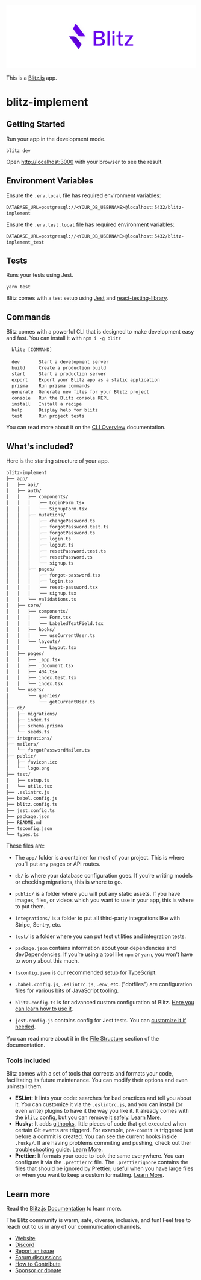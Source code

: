 [![Blitz.js](https://raw.githubusercontent.com/blitz-js/art/master/github-cover-photo.png)](https://blitzjs.com)

This is a [Blitz.js](https://github.com/blitz-js/blitz) app.

# **blitz-implement**

## Getting Started

Run your app in the development mode.

```
blitz dev
```

Open [http://localhost:3000](http://localhost:3000) with your browser to see the result.

## Environment Variables

Ensure the `.env.local` file has required environment variables:

```
DATABASE_URL=postgresql://<YOUR_DB_USERNAME>@localhost:5432/blitz-implement
```

Ensure the `.env.test.local` file has required environment variables:

```
DATABASE_URL=postgresql://<YOUR_DB_USERNAME>@localhost:5432/blitz-implement_test
```

## Tests

Runs your tests using Jest.

```
yarn test
```

Blitz comes with a test setup using [Jest](https://jestjs.io/) and [react-testing-library](https://testing-library.com/).

## Commands

Blitz comes with a powerful CLI that is designed to make development easy and fast. You can install it with `npm i -g blitz`

```
  blitz [COMMAND]

  dev       Start a development server
  build     Create a production build
  start     Start a production server
  export    Export your Blitz app as a static application
  prisma    Run prisma commands
  generate  Generate new files for your Blitz project
  console   Run the Blitz console REPL
  install   Install a recipe
  help      Display help for blitz
  test      Run project tests
```

You can read more about it on the [CLI Overview](https://blitzjs.com/docs/cli-overview) documentation.

## What's included?

Here is the starting structure of your app.

```
blitz-implement
├── app/
│   ├── api/
│   ├── auth/
│   │   ├── components/
│   │   │   ├── LoginForm.tsx
│   │   │   └── SignupForm.tsx
│   │   ├── mutations/
│   │   │   ├── changePassword.ts
│   │   │   ├── forgotPassword.test.ts
│   │   │   ├── forgotPassword.ts
│   │   │   ├── login.ts
│   │   │   ├── logout.ts
│   │   │   ├── resetPassword.test.ts
│   │   │   ├── resetPassword.ts
│   │   │   └── signup.ts
│   │   ├── pages/
│   │   │   ├── forgot-password.tsx
│   │   │   ├── login.tsx
│   │   │   ├── reset-password.tsx
│   │   │   └── signup.tsx
│   │   └── validations.ts
│   ├── core/
│   │   ├── components/
│   │   │   ├── Form.tsx
│   │   │   └── LabeledTextField.tsx
│   │   ├── hooks/
│   │   │   └── useCurrentUser.ts
│   │   └── layouts/
│   │       └── Layout.tsx
│   ├── pages/
│   │   ├── _app.tsx
│   │   ├── _document.tsx
│   │   ├── 404.tsx
│   │   ├── index.test.tsx
│   │   └── index.tsx
│   └── users/
│       └── queries/
│           └── getCurrentUser.ts
├── db/
│   ├── migrations/
│   ├── index.ts
│   ├── schema.prisma
│   └── seeds.ts
├── integrations/
├── mailers/
│   └── forgotPasswordMailer.ts
├── public/
│   ├── favicon.ico
│   └── logo.png
├── test/
│   ├── setup.ts
│   └── utils.tsx
├── .eslintrc.js
├── babel.config.js
├── blitz.config.ts
├── jest.config.ts
├── package.json
├── README.md
├── tsconfig.json
└── types.ts
```

These files are:

- The `app/` folder is a container for most of your project. This is where you’ll put any pages or API routes.

- `db/` is where your database configuration goes. If you’re writing models or checking migrations, this is where to go.

- `public/` is a folder where you will put any static assets. If you have images, files, or videos which you want to use in your app, this is where to put them.

- `integrations/` is a folder to put all third-party integrations like with Stripe, Sentry, etc.

- `test/` is a folder where you can put test utilities and integration tests.

- `package.json` contains information about your dependencies and devDependencies. If you’re using a tool like `npm` or `yarn`, you won’t have to worry about this much.

- `tsconfig.json` is our recommended setup for TypeScript.

- `.babel.config.js`, `.eslintrc.js`, `.env`, etc. ("dotfiles") are configuration files for various bits of JavaScript tooling.

- `blitz.config.ts` is for advanced custom configuration of Blitz. [Here you can learn how to use it](https://blitzjs.com/docs/blitz-config).

- `jest.config.js` contains config for Jest tests. You can [customize it if needed](https://jestjs.io/docs/en/configuration).

You can read more about it in the [File Structure](https://blitzjs.com/docs/file-structure) section of the documentation.

### Tools included

Blitz comes with a set of tools that corrects and formats your code, facilitating its future maintenance. You can modify their options and even uninstall them.

- **ESLint**: It lints your code: searches for bad practices and tell you about it. You can customize it via the `.eslintrc.js`, and you can install (or even write) plugins to have it the way you like it. It already comes with the [`blitz`](https://github.com/blitz-js/blitz/tree/canary/packages/eslint-config) config, but you can remove it safely. [Learn More](https://blitzjs.com/docs/eslint-config).
- **Husky**: It adds [githooks](https://git-scm.com/docs/githooks), little pieces of code that get executed when certain Git events are triggerd. For example, `pre-commit` is triggered just before a commit is created. You can see the current hooks inside `.husky/`. If are having problems commiting and pushing, check out ther [troubleshooting](https://typicode.github.io/husky/#/?id=troubleshoot) guide. [Learn More](https://blitzjs.com/docs/husky-config).
- **Prettier**: It formats your code to look the same everywhere. You can configure it via the `.prettierrc` file. The `.prettierignore` contains the files that should be ignored by Prettier; useful when you have large files or when you want to keep a custom formatting. [Learn More](https://blitzjs.com/docs/prettier-config).

## Learn more

Read the [Blitz.js Documentation](https://blitzjs.com/docs/getting-started) to learn more.

The Blitz community is warm, safe, diverse, inclusive, and fun! Feel free to reach out to us in any of our communication channels.

- [Website](https://blitzjs.com)
- [Discord](https://blitzjs.com/discord)
- [Report an issue](https://github.com/blitz-js/blitz/issues/new/choose)
- [Forum discussions](https://github.com/blitz-js/blitz/discussions)
- [How to Contribute](https://blitzjs.com/docs/contributing)
- [Sponsor or donate](https://github.com/blitz-js/blitz#sponsors-and-donations)
